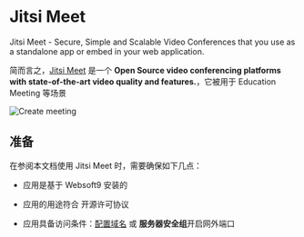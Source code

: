 # Jitsi Meet

Jitsi Meet - Secure, Simple and Scalable Video Conferences that you use as a standalone app or embed in your web application.

简而言之，[Jitsi Meet](https://jitsi.org/) 是一个 **Open Source video conferencing platforms with state-of-the-art video quality and features.**，它被用于 Education Meeting  等场景


![Create meeting](https://libs.websoft9.com/Websoft9/DocsPicture/zh/jitsi/jitsi-gui-websoft9.png)


## 准备

在参阅本文档使用 Jitsi Meet 时，需要确保如下几点：

- 应用是基于 Websoft9 安装的

- 应用的用途符合 [](https://opensource.org/licenses/MIT) 开源许可协议

- 应用具备访问条件：[配置域名](./guide/appsetdomain) 或 **服务器安全组**开启网外端口